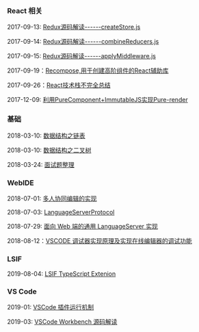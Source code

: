 ### React 相关
2017-09-13: [Redux源码解读------createStore.js](https://github.com/SakuraAsh/blog/issues/1)

2017-09-14: [Redux源码解读------combineReducers.js](https://github.com/SakuraAsh/blog/issues/2)

2017-09-15: [Redux源码解读------applyMiddleware.js](https://github.com/SakuraAsh/blog/issues/3)

2017-09-19：[Recompose,用于创建高阶组件的React辅助库](https://github.com/SakuraAsh/blog/issues/4)

2017-09-26：[React技术栈不完全总结](https://github.com/SakuraAsh/blog/issues/5)

2017-12-09: [利用PureComponent+ImmutableJS实现Pure-render](https://github.com/SakuraAsh/blog/issues/6)

### 基础
2018-03-10: [数据结构之链表](https://github.com/SakuraAsh/blog/issues/8)

2018-03-10: [数据结构之二叉树](https://github.com/SakuraAsh/blog/issues/9)

2018-03-24: [面试题整理](https://github.com/SakuraAsh/blog/issues/7)

### WebIDE
2018-07-01: [多人协同编辑的实现](https://github.com/Aaaaash/blog/issues/10)

2018-07-03: [LanguageServerProtocol](https://github.com/Aaaaash/blog/issues/11)

2018-07-29: [面向 Web 端的通用 LanguageServer 实现](https://github.com/Aaaaash/blog/issues/12)

2018-08-12：[VSCODE 调试器实现原理及实现在线编辑器的调试功能](https://github.com/Aaaaash/blog/issues/13)

### LSIF
2019-08-04: [LSIF TypeScript Extenion](https://github.com/Aaaaash/blog/issues/16)

### VS Code

2019-01: [VSCode 插件运行机制](https://github.com/Aaaaash/blog/issues/14)


2019-03: [VSCode Workbench 源码解读](https://github.com/Aaaaash/blog/issues/15)
